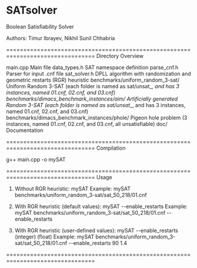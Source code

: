 # SATsolver
Boolean Satisfiability Solver

Authors: Timur Ibrayev, Nikhil Sunil Chhabria

================================================================================
Directory Overview

main.cpp                                      Main file
data_types.h                                  SAT namespace definition
parse_cnf.h                                   Parser for input .cnf file
sat_solver.h                                  DPLL algorithm with randomization and geometric restarts (RGR) heuristic
benchmarks/uniform_random_3-sat/              Uniform Random 3-SAT (each folder is named as sat/unsat_<number of variables>_<number of clauses>, and has 3 instances, named 01.cnf, 02.cnf, and 03.cnf)
benchmarks/dimacs_benchmark_instances/aim/    Artificially generated Random 3-SAT (each folder is named as sat/unsat_<number of variables>_<number of clauses>, and has 3 instances, named 01.cnf, 02.cnf, and 03.cnf)
benchmarks/dimacs_benchmark_instances/phole/  Pigeon hole problem (3 instances, named 01.cnf, 02.cnf, and 03.cnf, all unsatisfiable)
doc/                                          Documentation

================================================================================
Compilation

g++ main.cpp -o mySAT

================================================================================
Usage

1. Without RGR heuristic: mySAT <file name>
                 Example: mySAT benchmarks/uniform_random_3-sat/sat_50_218/01.cnf

2. With RGR heuristic (default values): mySAT <file name> --enable_restarts
                               Example: mySAT benchmarks/uniform_random_3-sat/sat_50_218/01.cnf --enable_restarts

3. With RGR heuristic (user-defined values): mySAT <file name> --enable_restarts <k value>(integer) <a value>(float)
                                    Example: mySAT benchmarks/uniform_random_3-sat/sat_50_218/01.cnf --enable_restarts 90 1.4

================================================================================
